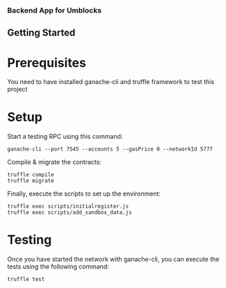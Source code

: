 ### Backend App for Umblocks

## Getting Started

# Prerequisites

You need to have installed ganache-cli and truffle framework to test this project

# Setup

Start a testing RPC using this command:

```
ganache-cli --port 7545 --accounts 5 --gasPrice 0 --networkId 5777
```

Compile & migrate the contracts:

```
truffle compile
truffle migrate
```

Finally, execute the scripts to set up the environment:

```
truffle exec scripts/initialregister.js
truffle exec scripts/add_sandbox_data.js
```

# Testing

Once you have started the network with ganache-cli, you can execute the tests using the following command:

```
truffle test
```
